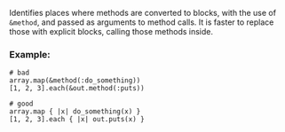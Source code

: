 Identifies places where methods are converted to blocks, with the
use of `&method`, and passed as arguments to method calls.
It is faster to replace those with explicit blocks, calling those methods inside.

### Example:
    # bad
    array.map(&method(:do_something))
    [1, 2, 3].each(&out.method(:puts))

    # good
    array.map { |x| do_something(x) }
    [1, 2, 3].each { |x| out.puts(x) }
